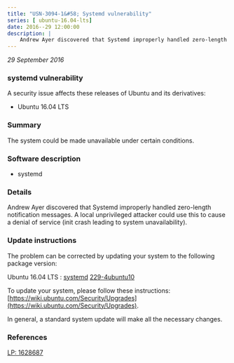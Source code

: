 ```yaml
---
title: "USN-3094-1&#58; Systemd vulnerability"
series: [ ubuntu-16.04-lts]
date: 2016--29 12:00:00
description: |
    Andrew Ayer discovered that Systemd improperly handled zero-length notification messages. A local unprivileged attacker could use this to cause a denial of service (init crash leading to system unavailability). 
--- 
```

 
 

*29 September 2016*

### systemd vulnerability

A security issue affects these releases of Ubuntu and its derivatives:

* Ubuntu 16.04 LTS

### Summary

The system could be made unavailable under certain conditions. 

### Software description

* systemd 

### Details

Andrew Ayer discovered that Systemd improperly handled zero-length notification messages. A local unprivileged attacker could use this to cause a denial of service (init crash leading to system unavailability). 

### Update instructions

The problem can be corrected by updating your system to the following package version:

Ubuntu 16.04 LTS
 : [systemd](https://launchpad.net/ubuntu/+source/systemd) <span> [229-4ubuntu10](https://launchpad.net/ubuntu/+source/systemd/229-4ubuntu10) </span> 

To update your system, please follow these instructions: [https://wiki.ubuntu.com/Security/Upgrades](https://wiki.ubuntu.com/Security/Upgrades).

In general, a standard system update will make all the necessary changes. 

### References

 
 [LP: 1628687](https://launchpad.net/bugs/1628687)
 

